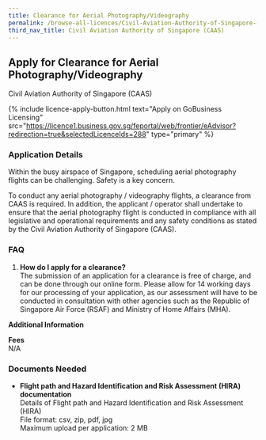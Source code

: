 ```yaml
---
title: Clearance for Aerial Photography/Videography
permalink: /browse-all-licences/Civil-Aviation-Authority-of-Singapore-(CAAS)/Clearance-for-Aerial-Photography-Videography
third_nav_title: Civil Aviation Authority of Singapore (CAAS)
---
```


## Apply for Clearance for Aerial Photography/Videography

Civil Aviation Authority of Singapore (CAAS)

{% include licence-apply-button.html text="Apply on GoBusiness Licensing" src="https://licence1.business.gov.sg/feportal/web/frontier/eAdvisor?redirection=true&selectedLicenceIds=288" type="primary" %}

<H3>Application Details</H3>

<p>Within the busy airspace of Singapore, scheduling aerial photography flights can be challenging. Safety is a key concern.</p>
 <p>To conduct any aerial photography / videography flights, a clearance from CAAS is required. In addition, the applicant / operator shall undertake to ensure that the aerial photography flight is conducted in compliance with all legislative and operational requirements and any safety conditions as stated by the Civil Aviation Authority of Singapore (CAAS).</p>
 <h3>FAQ</h3>
 <ol>
 <li><strong>How do I apply for a clearance?</strong><br />The submission of an application for a clearance is free of charge, and can be done through our online form. Please allow for 14 working days for our processing of your application, as our assessment will have to be conducted in consultation with other agencies such as the Republic of Singapore Air Force (RSAF) and Ministry of Home Affairs (MHA).</li>
 </ol>

<strong>Additional Information</strong>

<p><strong>Fees</strong><br />
 N/A</p>

<H3>Documents Needed</H3>

<ul>
 <li><strong>Flight path and Hazard Identification and Risk Assessment (HIRA) documentation</strong><BR>
 Details of Flight path and Hazard Identification and Risk Assessment (HIRA)<BR>
File format: csv, zip, pdf, jpg<br>
Maximum upload per application: 2 MB</li>
</ul>

